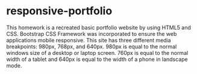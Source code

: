 # responsive-portfolio

This homework is a recreated basic portfolio website by using HTML5 and CSS. Bootstrap CSS Framework was incorporated to ensure the web applications mobile responsive. This site has three different media breakpoints: 980px, 768px, and 640px. 980px is equal to the normal windows size of a desktop or laptop screen. 760px is equal to the normal width of a tablet and 640px is equal to the width of a phone in landscape mode.